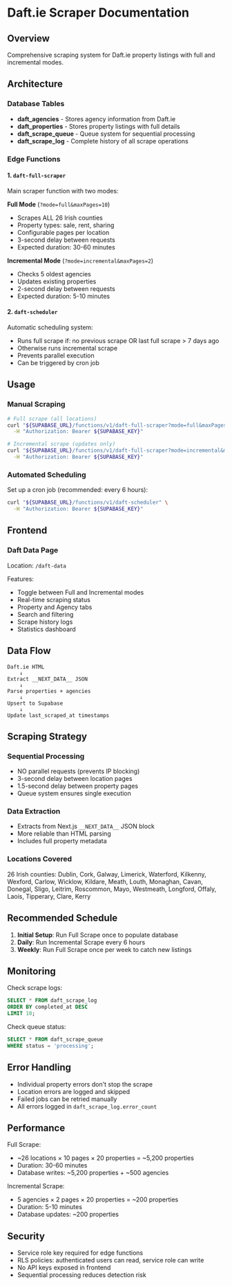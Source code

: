 # Daft.ie Scraper Documentation

## Overview
Comprehensive scraping system for Daft.ie property listings with full and incremental modes.

## Architecture

### Database Tables
- **daft_agencies** - Stores agency information from Daft.ie
- **daft_properties** - Stores property listings with full details
- **daft_scrape_queue** - Queue system for sequential processing
- **daft_scrape_log** - Complete history of all scrape operations

### Edge Functions

#### 1. `daft-full-scraper`
Main scraper function with two modes:

**Full Mode** (`?mode=full&maxPages=10`)
- Scrapes ALL 26 Irish counties
- Property types: sale, rent, sharing
- Configurable pages per location
- 3-second delay between requests
- Expected duration: 30-60 minutes

**Incremental Mode** (`?mode=incremental&maxPages=2`)
- Checks 5 oldest agencies
- Updates existing properties
- 2-second delay between requests
- Expected duration: 5-10 minutes

#### 2. `daft-scheduler`
Automatic scheduling system:
- Runs full scrape if: no previous scrape OR last full scrape > 7 days ago
- Otherwise runs incremental scrape
- Prevents parallel execution
- Can be triggered by cron job

## Usage

### Manual Scraping

```bash
# Full scrape (all locations)
curl "${SUPABASE_URL}/functions/v1/daft-full-scraper?mode=full&maxPages=10" \
  -H "Authorization: Bearer ${SUPABASE_KEY}"

# Incremental scrape (updates only)
curl "${SUPABASE_URL}/functions/v1/daft-full-scraper?mode=incremental&maxPages=2" \
  -H "Authorization: Bearer ${SUPABASE_KEY}"
```

### Automated Scheduling

Set up a cron job (recommended: every 6 hours):

```bash
curl "${SUPABASE_URL}/functions/v1/daft-scheduler" \
  -H "Authorization: Bearer ${SUPABASE_KEY}"
```

## Frontend

### Daft Data Page
Location: `/daft-data`

Features:
- Toggle between Full and Incremental modes
- Real-time scraping status
- Property and Agency tabs
- Search and filtering
- Scrape history logs
- Statistics dashboard

## Data Flow

```
Daft.ie HTML
    ↓
Extract __NEXT_DATA__ JSON
    ↓
Parse properties + agencies
    ↓
Upsert to Supabase
    ↓
Update last_scraped_at timestamps
```

## Scraping Strategy

### Sequential Processing
- NO parallel requests (prevents IP blocking)
- 3-second delay between location pages
- 1.5-second delay between property pages
- Queue system ensures single execution

### Data Extraction
- Extracts from Next.js `__NEXT_DATA__` JSON block
- More reliable than HTML parsing
- Includes full property metadata

### Locations Covered
26 Irish counties:
Dublin, Cork, Galway, Limerick, Waterford, Kilkenny, Wexford, Carlow, Wicklow, Kildare, Meath, Louth, Monaghan, Cavan, Donegal, Sligo, Leitrim, Roscommon, Mayo, Westmeath, Longford, Offaly, Laois, Tipperary, Clare, Kerry

## Recommended Schedule

1. **Initial Setup**: Run Full Scrape once to populate database
2. **Daily**: Run Incremental Scrape every 6 hours
3. **Weekly**: Run Full Scrape once per week to catch new listings

## Monitoring

Check scrape logs:
```sql
SELECT * FROM daft_scrape_log
ORDER BY completed_at DESC
LIMIT 10;
```

Check queue status:
```sql
SELECT * FROM daft_scrape_queue
WHERE status = 'processing';
```

## Error Handling

- Individual property errors don't stop the scrape
- Location errors are logged and skipped
- Failed jobs can be retried manually
- All errors logged in `daft_scrape_log.error_count`

## Performance

Full Scrape:
- ~26 locations × 10 pages × 20 properties = ~5,200 properties
- Duration: 30-60 minutes
- Database writes: ~5,200 properties + ~500 agencies

Incremental Scrape:
- 5 agencies × 2 pages × 20 properties = ~200 properties
- Duration: 5-10 minutes
- Database updates: ~200 properties

## Security

- Service role key required for edge functions
- RLS policies: authenticated users can read, service role can write
- No API keys exposed in frontend
- Sequential processing reduces detection risk
